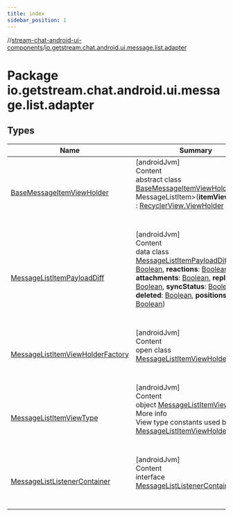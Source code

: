```yaml
---
title: index
sidebar_position: 1
---
```

//[stream-chat-android-ui-components](../../index.md)/[io.getstream.chat.android.ui.message.list.adapter](index.md)



# Package io.getstream.chat.android.ui.message.list.adapter  


## Types  
  
|  Name |  Summary | 
|---|---|
| <a name="io.getstream.chat.android.ui.message.list.adapter/BaseMessageItemViewHolder///PointingToDeclaration/"></a>[BaseMessageItemViewHolder](BaseMessageItemViewHolder/index.md)| <a name="io.getstream.chat.android.ui.message.list.adapter/BaseMessageItemViewHolder///PointingToDeclaration/"></a>[androidJvm]  <br/>Content  <br/>abstract class [BaseMessageItemViewHolder](BaseMessageItemViewHolder/index.md)&lt;[T](BaseMessageItemViewHolder/index.md) : MessageListItem&gt;(**itemView**: [View](https://developer.android.com/reference/kotlin/android/view/View.html)) : [RecyclerView.ViewHolder](https://developer.android.com/reference/kotlin/androidx/recyclerview/widget/RecyclerView.ViewHolder.html)  <br/><br/><br/>|
| <a name="io.getstream.chat.android.ui.message.list.adapter/MessageListItemPayloadDiff///PointingToDeclaration/"></a>[MessageListItemPayloadDiff](MessageListItemPayloadDiff/index.md)| <a name="io.getstream.chat.android.ui.message.list.adapter/MessageListItemPayloadDiff///PointingToDeclaration/"></a>[androidJvm]  <br/>Content  <br/>data class [MessageListItemPayloadDiff](MessageListItemPayloadDiff/index.md)(**text**: [Boolean](https://kotlinlang.org/api/latest/jvm/stdlib/kotlin/-boolean/index.html), **reactions**: [Boolean](https://kotlinlang.org/api/latest/jvm/stdlib/kotlin/-boolean/index.html), **attachments**: [Boolean](https://kotlinlang.org/api/latest/jvm/stdlib/kotlin/-boolean/index.html), **replies**: [Boolean](https://kotlinlang.org/api/latest/jvm/stdlib/kotlin/-boolean/index.html), **syncStatus**: [Boolean](https://kotlinlang.org/api/latest/jvm/stdlib/kotlin/-boolean/index.html), **deleted**: [Boolean](https://kotlinlang.org/api/latest/jvm/stdlib/kotlin/-boolean/index.html), **positions**: [Boolean](https://kotlinlang.org/api/latest/jvm/stdlib/kotlin/-boolean/index.html))  <br/><br/><br/>|
| <a name="io.getstream.chat.android.ui.message.list.adapter/MessageListItemViewHolderFactory///PointingToDeclaration/"></a>[MessageListItemViewHolderFactory](MessageListItemViewHolderFactory/index.md)| <a name="io.getstream.chat.android.ui.message.list.adapter/MessageListItemViewHolderFactory///PointingToDeclaration/"></a>[androidJvm]  <br/>Content  <br/>open class [MessageListItemViewHolderFactory](MessageListItemViewHolderFactory/index.md)  <br/><br/><br/>|
| <a name="io.getstream.chat.android.ui.message.list.adapter/MessageListItemViewType///PointingToDeclaration/"></a>[MessageListItemViewType](MessageListItemViewType/index.md)| <a name="io.getstream.chat.android.ui.message.list.adapter/MessageListItemViewType///PointingToDeclaration/"></a>[androidJvm]  <br/>Content  <br/>object [MessageListItemViewType](MessageListItemViewType/index.md)  <br/>More info  <br/>View type constants used by [MessageListItemViewHolderFactory](MessageListItemViewHolderFactory/index.md).  <br/><br/><br/>|
| <a name="io.getstream.chat.android.ui.message.list.adapter/MessageListListenerContainer///PointingToDeclaration/"></a>[MessageListListenerContainer](MessageListListenerContainer/index.md)| <a name="io.getstream.chat.android.ui.message.list.adapter/MessageListListenerContainer///PointingToDeclaration/"></a>[androidJvm]  <br/>Content  <br/>interface [MessageListListenerContainer](MessageListListenerContainer/index.md)  <br/><br/><br/>|

